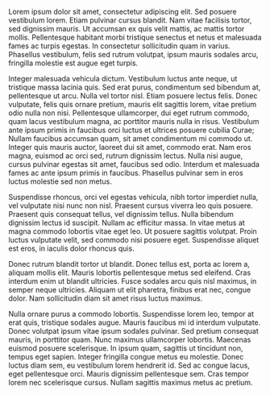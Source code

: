 Lorem ipsum dolor sit amet, consectetur adipiscing elit. Sed posuere vestibulum lorem. Etiam pulvinar cursus blandit. Nam vitae facilisis tortor, sed dignissim mauris. Ut accumsan ex quis velit mattis, ac mattis tortor mollis. Pellentesque habitant morbi tristique senectus et netus et malesuada fames ac turpis egestas. In consectetur sollicitudin quam in varius. Phasellus vestibulum, felis sed rutrum volutpat, ipsum mauris sodales arcu, fringilla molestie est augue eget turpis.

Integer malesuada vehicula dictum. Vestibulum luctus ante neque, ut tristique massa lacinia quis. Sed erat purus, condimentum sed bibendum at, pellentesque ut arcu. Nulla vel tortor nisl. Etiam posuere lectus felis. Donec vulputate, felis quis ornare pretium, mauris elit sagittis lorem, vitae pretium odio nulla non nisi. Pellentesque ullamcorper, dui eget rutrum commodo, quam lacus vestibulum magna, ac porttitor mauris nulla in risus. Vestibulum ante ipsum primis in faucibus orci luctus et ultrices posuere cubilia Curae; Nullam faucibus accumsan quam, sit amet condimentum mi commodo ut. Integer quis mauris auctor, laoreet dui sit amet, commodo erat. Nam eros magna, euismod ac orci sed, rutrum dignissim lectus. Nulla nisi augue, cursus pulvinar egestas sit amet, faucibus sed odio. Interdum et malesuada fames ac ante ipsum primis in faucibus. Phasellus pulvinar sem in eros luctus molestie sed non metus.

Suspendisse rhoncus, orci vel egestas vehicula, nibh tortor imperdiet nulla, vel vulputate nisi nunc non nisl. Praesent cursus viverra leo quis posuere. Praesent quis consequat tellus, vel dignissim tellus. Nulla bibendum dignissim lectus id suscipit. Nullam ac efficitur massa. In vitae metus at magna commodo lobortis vitae eget leo. Ut posuere sagittis volutpat. Proin luctus vulputate velit, sed commodo nisi posuere eget. Suspendisse aliquet est eros, in iaculis dolor rhoncus quis.

Donec rutrum blandit tortor ut blandit. Donec tellus est, porta ac lorem a, aliquam mollis elit. Mauris lobortis pellentesque metus sed eleifend. Cras interdum enim ut blandit ultricies. Fusce sodales arcu quis nisl maximus, in semper neque ultricies. Aliquam ut elit pharetra, finibus erat nec, congue dolor. Nam sollicitudin diam sit amet risus luctus maximus.

Nulla ornare purus a commodo lobortis. Suspendisse lorem leo, tempor at erat quis, tristique sodales augue. Mauris faucibus mi id interdum vulputate. Donec volutpat ipsum vitae ipsum sodales pulvinar. Sed pretium consequat mauris, in porttitor quam. Nunc maximus ullamcorper lobortis. Maecenas euismod posuere scelerisque. In ipsum quam, sagittis ut tincidunt non, tempus eget sapien. Integer fringilla congue metus eu molestie. Donec luctus diam sem, eu vestibulum lorem hendrerit id. Sed ac congue lacus, eget pellentesque orci. Mauris dignissim pellentesque sem. Cras tempor lorem nec scelerisque cursus. Nullam sagittis maximus metus ac pretium.